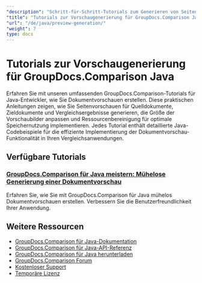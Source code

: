 ```yaml
---
"description": "Schritt-für-Schritt-Tutorials zum Generieren von Seitenvorschauen für Quell-, Ziel- und Ergebnisdokumente mit GroupDocs.Comparison für Java."
"title": "Tutorials zur Vorschaugenerierung für GroupDocs.Comparison Java"
"url": "/de/java/preview-generation/"
"weight": 7
type: docs
---
```

# Tutorials zur Vorschaugenerierung für GroupDocs.Comparison Java

Erfahren Sie mit unseren umfassenden GroupDocs.Comparison-Tutorials für Java-Entwickler, wie Sie Dokumentvorschauen erstellen. Diese praktischen Anleitungen zeigen, wie Sie Seitenvorschauen für Quelldokumente, Zieldokumente und Vergleichsergebnisse generieren, die Größe der Vorschaubilder anpassen und Ressourcenbereinigung für optimale Speichernutzung implementieren. Jedes Tutorial enthält detaillierte Java-Codebeispiele für die effiziente Implementierung der Dokumentvorschau-Funktionalität in Ihren Vergleichsanwendungen.

## Verfügbare Tutorials

### [GroupDocs.Comparison für Java meistern: Mühelose Generierung einer Dokumentvorschau](./groupdocs-comparison-java-generate-previews/)
Erfahren Sie, wie Sie mit GroupDocs.Comparison für Java mühelos Dokumentvorschauen erstellen. Verbessern Sie die Benutzerfreundlichkeit Ihrer Anwendung.

## Weitere Ressourcen

- [GroupDocs.Comparison für Java-Dokumentation](https://docs.groupdocs.com/comparison/java/)
- [GroupDocs.Comparison für Java-API-Referenz](https://reference.groupdocs.com/comparison/java/)
- [GroupDocs.Comparison für Java herunterladen](https://releases.groupdocs.com/comparison/java/)
- [GroupDocs.Comparison Forum](https://forum.groupdocs.com/c/comparison)
- [Kostenloser Support](https://forum.groupdocs.com/)
- [Temporäre Lizenz](https://purchase.groupdocs.com/temporary-license/)